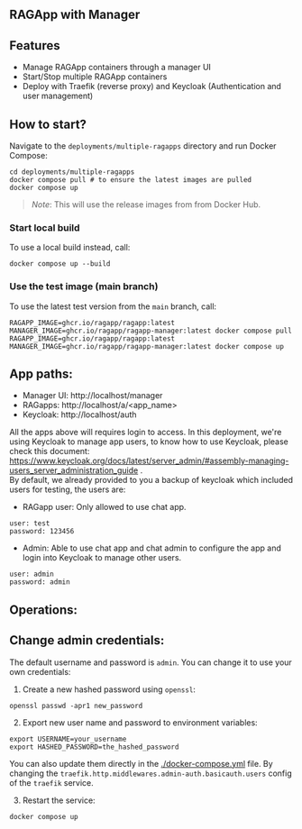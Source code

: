 ## RAGApp with Manager

## Features

- Manage RAGApp containers through a manager UI
- Start/Stop multiple RAGApp containers
- Deploy with Traefik (reverse proxy) and Keycloak (Authentication and user management)

## How to start?

Navigate to the `deployments/multiple-ragapps` directory and run Docker Compose:

```shell
cd deployments/multiple-ragapps
docker compose pull # to ensure the latest images are pulled
docker compose up
```

> _Note_: This will use the release images from from Docker Hub.

### Start local build

To use a local build instead, call:

```shell
docker compose up --build
```

### Use the test image (main branch)

To use the latest test version from the `main` branch, call:

```shell
RAGAPP_IMAGE=ghcr.io/ragapp/ragapp:latest MANAGER_IMAGE=ghcr.io/ragapp/ragapp-manager:latest docker compose pull
RAGAPP_IMAGE=ghcr.io/ragapp/ragapp:latest MANAGER_IMAGE=ghcr.io/ragapp/ragapp-manager:latest docker compose up
```

## App paths:

- Manager UI: http://localhost/manager
- RAGapps: http://localhost/a/<app_name>
- Keycloak: http://localhost/auth

All the apps above will requires login to access. In this deployment, we're using Keycloak to manage app users, to know how to use Keycloak, please check this document: https://www.keycloak.org/docs/latest/server_admin/#assembly-managing-users_server_administration_guide .  
By default, we already provided to you a backup of keycloak which included users for testing, the users are:
- RAGapp user: Only allowed to use chat app.
```
user: test
password: 123456
```
- Admin: Able to use chat app and chat admin to configure the app and login into Keycloak to manage other users.
```
user: admin
password: admin
```

## Operations:


## Change admin credentials:

The default username and password is `admin`. You can change it to use your own credentials:

1. Create a new hashed password using `openssl`:

```shell
openssl passwd -apr1 new_password
```

2. Export new user name and password to environment variables:

```shell
export USERNAME=your_username
export HASHED_PASSWORD=the_hashed_password
```

You can also update them directly in the [./docker-compose.yml](docker-compose.yml) file. By changing the `traefik.http.middlewares.admin-auth.basicauth.users` config of the `traefik` service.

3. Restart the service:

```
docker compose up
```
